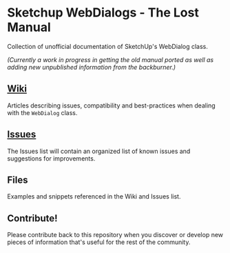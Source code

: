 # Sketchup WebDialogs - The Lost Manual

Collection of unofficial documentation of SketchUp's WebDialog class.

_(Currently a work in progress in getting the old manual ported as well
as adding new unpublished information from the backburner.)_

## [Wiki](https://github.com/thomthom/sketchup-webdialogs-the-lost-manual/wiki)

Articles describing issues, compatibility and best-practices when dealing
with the `WebDialog` class.

## [Issues](https://github.com/thomthom/sketchup-webdialogs-the-lost-manual/issues)

The Issues list will contain an organized list of known issues and
suggestions for improvements.

## Files

Examples and snippets referenced in the Wiki and Issues list.

## Contribute!

Please contribute back to this repository when you discover or develop
new pieces of information that's useful for the rest of the community.
